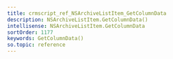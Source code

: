 ```yaml
---
title: crmscript_ref_NSArchiveListItem_GetColumnData
description: NSArchiveListItem.GetColumnData()
intellisense: NSArchiveListItem.GetColumnData
sortOrder: 1177
keywords: GetColumnData()
so.topic: reference
---
```





